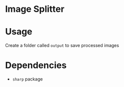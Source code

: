 # Image Splitter

# Usage
Create a folder called `output` to save processed images

# Dependencies
* `sharp` package